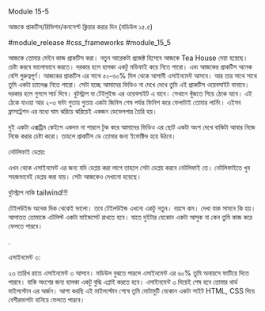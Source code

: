 Module 15-5



আজকে প্রাকটিস/রিভিশন/কনসেপ্ট ক্লিয়ার করার দিন (মডিউল ১৫.৫)

#module_release #css_frameworks #module_15_5

আজকে তোমার মেইন কাজ প্রাকটিস করা। নতুন আরেকটা প্রজেক্ট হিসেবে আজকে Tea House দেয়া হয়েছে। চেষ্টা করবে ভালোভাবে করতে। দরকার হলে হালকা একটু মডিফাই করে নিতে পারো। এবং আজকের প্রাকটিস অনেক বেশি গুরুত্বপূর্ণ। আজকের প্রাকটিস এর সাথে ৫০-৬০% মিল থেকে আগামী এসাইনমেন্ট আসবে। আর তার সাথে সাথে তুমি একটা চ্যালেঞ্জ নিতে পারো। সেটা হচ্ছে আমাদের ভিডিও না দেখে দেখে তুমি এই প্রাকটিস ওয়েবসাইট বানাবে। দরকার হলে গুগলে সার্চ দিবে। বুটস্ট্রাপ বা টেইলুইন্ড এর ওয়েবসাইট এ যাবে। সেখানে খুঁজতে গিয়ে ঠেকে যাবে। এই ঠেকে যাওয়া আর ২-৩ ঘন্টা গুতায় গুতায় একটা জিনিস শেষ পর্যন্ত ফিনিশ করে ফেলাটাই তোমার লার্নিং। এইসব ফ্রাসট্রেশন এর মধ্যে ঘাম ঝরিয়ে ঝরিয়েই একজন ডেভেলপার তৈরি হয়।  



দুই একটা এক্সট্রিম কেইসে একদম না পারলে টুক করে আমাদের ভিডিও এর ছোট একটা অংশ দেখে বাকিটা আবার নিজে নিজে করার চেষ্টা করো। তাহলে প্রাকটিস ডে তোমার জন্য ইফেক্টিভ হয়ে উঠবে।  





নেটলিফাই ডেপ্লয়:  

এখন থেকে এসাইনমেন্ট এর জন্য যদি ডেপ্লয় করা লাগে তাহলে সেটা ডেপ্লয় করবে নেটলিফাই তে। নেটলিফাইতে খুব সহজভাবেই ডেপ্লয় করা যায়। সেটা আজকেও দেখানো হয়েছে। 

 

 

বুটস্ট্রাপ নাকি tailwind!!!

টেইলউইন্ড অনেক দিক থেকেই ভালো। তবে টেইলউইন্ড এখনো একটু নতুন। বয়সে কম। দেখা যাক সামনে কি হয়। আপাতত তোমাকে এটলিস্ট একটা মাইন্ডসেট রাখতে হবে। যাতে দুইটার যেকোন একটা আসুক না কেন তুমি কাজ করে ফেলতে পারবে। 



.



এসাইনমেন্ট ৩:

২৩ তারিখ রাতে এসাইনমেন্ট ৩ আসবে। মডিউল বুঝতে পারলে এসাইনমেন্ট এর ৬০% তুমি অনায়সে ফাটিয়ে দিতে পারবে। বাকি অংশের জন্য হালকা একটু বুদ্ধি এপ্লাই করতে হবে। এসাইনমেন্ট ৩ দিয়েই শেষ হবে তোমার থার্ড মাইলস্টোন এর অর্জন। আশা করছি এই মাইলস্টোন শেষে তুমি মোটামুটি যেকোন একটা সাইট HTML, CSS দিয়ে বেশীরভাগটা বানিয়ে ফেলতে পারবে।




